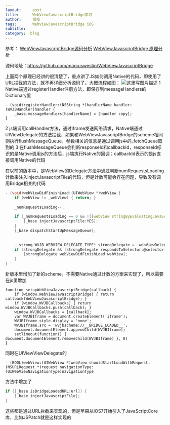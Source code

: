 ```yaml
---
layout:     post
title:      WebViewJavascriptBridge学习
author:     慢慢
tags: 		WebViewJavascriptBridge iOS
subtitle:  	
category:  blog
---
```

<!-- Start Writing Below in Markdown -->

参考：
[WebViewJavascriptBridge源码分析](http://blog.csdn.net/mociml/article/details/47701133)
[WebViewJavascriptBridge 原理分析](http://www.2cto.com/kf/201503/384998.html)

源码地址：https://github.com/marcuswestin/WebViewJavascriptBridge

上面两个原理已经讲的很清楚了，重点讲了JS如何调用Native的代码，即使用了URL拦截的方法，就不再详细分析源码了。大概流程如图：
![这里写图片描述](http://img.blog.csdn.net/20160402190402265)
1 Native端通过registerHandler注册方法，即保存到messageHandlers的Dictionary里
```
- (void)registerHandler:(NSString *)handlerName handler:(WVJBHandler)handler {
    _base.messageHandlers[handlerName] = [handler copy];
}
```
2 js端调用callHandler方法，通过iframe发送网络请求，Native端通过UIViewDelegate的方法拦截，如果和WebViewJavascriptBridge的scheme相同则执行flushMessageQueue，参数相关的信息是通过调用js中的_fetchQueue取到的
3 在flushMessageQueue会判断responseId和callbackId，responseId标识的是Native调用js的方法后，js端执行Native的回调；callbackId表示的是js直接调用Native的代码

在以前的版本中，是WebView的Delegate方法中通过判断numRequestsLoading计数来注入injectJavascriptFile的代码，但是计数可能会存在问题，导致没有调用Bridge相关的代码
```c
- (void)webViewDidFinishLoad:(UIWebView *)webView {
    if (webView != _webView) { return; }
    
    _numRequestsLoading--;
    
    if (_numRequestsLoading == 0 && ![[webView stringByEvaluatingJavaScriptFromString:[_base webViewJavascriptCheckCommand]] isEqualToString:@"true"]) {
        [_base injectJavascriptFile:YES];
    }
    [_base dispatchStartUpMessageQueue];
    
    
    __strong WVJB_WEBVIEW_DELEGATE_TYPE* strongDelegate = _webViewDelegate;
    if (strongDelegate && [strongDelegate respondsToSelector:@selector(webViewDidFinishLoad:)]) {
        [strongDelegate webViewDidFinishLoad:webView];
    }
}
```
新版本里增加了新的scheme，不需要Native通过计数的方案来实现了，所以需要在js里增加

```
function setupWebViewJavascriptBridge(callback) {
    if (window.WebViewJavascriptBridge) { return callback(WebViewJavascriptBridge); }
    if (window.WVJBCallbacks) { return window.WVJBCallbacks.push(callback); }
    window.WVJBCallbacks = [callback];
    var WVJBIframe = document.createElement('iframe');
    WVJBIframe.style.display = 'none';
    WVJBIframe.src = 'wvjbscheme://__BRIDGE_LOADED__';
    document.documentElement.appendChild(WVJBIframe);
    setTimeout(function() { document.documentElement.removeChild(WVJBIframe) }, 0)
}
```
同时在UIViewViewDelegate的
```
- (BOOL)webView:(UIWebView *)webView shouldStartLoadWithRequest:(NSURLRequest *)request navigationType:(UIWebViewNavigationType)navigationType
```
方法中增加了
```c
if ([_base isBridgeLoadedURL:url]) {
    [_base injectJavascriptFile];
} 
```

这些都是通过URL拦截来实现的，但是苹果从iOS7开始引入了JavaScriptCore库，比如JSPatch就是这样实现的


